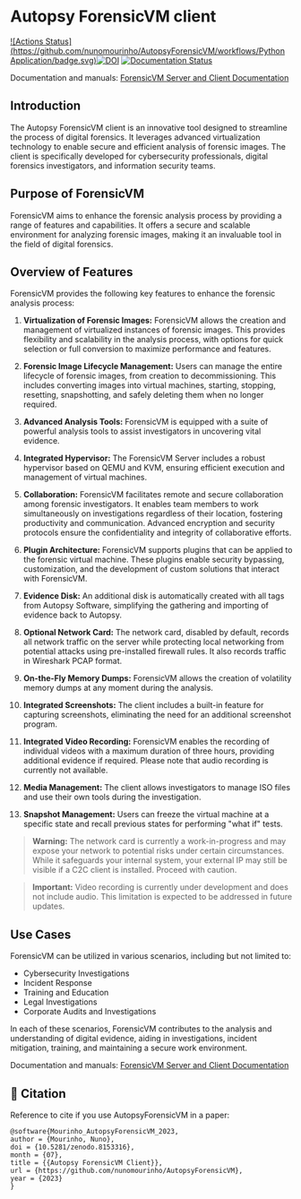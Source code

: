 # Autopsy ForensicVM client
[![Actions Status](https://github.com/nunomourinho/AutopsyForensicVM/workflows/Python Application/badge.svg)](https://github.com/nunomourinho/AutopsyForensicVM/actions)[![DOI](https://zenodo.org/badge/628277916.svg)](https://zenodo.org/badge/latestdoi/628277916) [![Documentation Status](https://readthedocs.org/projects/forensicvm-server-and-client-documentation/badge/?version=latest)](https://forensicvm-server-and-client-documentation.readthedocs.io/en/latest/?badge=latest)


Documentation and manuals: [ForensicVM Server and Client Documentation](https://forensicvm-server-and-client-documentation.readthedocs.io/)


## Introduction

The Autopsy ForensicVM client is an innovative tool designed to streamline the process of digital forensics. It leverages advanced virtualization technology to enable secure and efficient analysis of forensic images. The client is specifically developed for cybersecurity professionals, digital forensics investigators, and information security teams.

## Purpose of ForensicVM

ForensicVM aims to enhance the forensic analysis process by providing a range of features and capabilities. It offers a secure and scalable environment for analyzing forensic images, making it an invaluable tool in the field of digital forensics.

## Overview of Features

ForensicVM provides the following key features to enhance the forensic analysis process:

1. **Virtualization of Forensic Images:** ForensicVM allows the creation and management of virtualized instances of forensic images. This provides flexibility and scalability in the analysis process, with options for quick selection or full conversion to maximize performance and features.

2. **Forensic Image Lifecycle Management:** Users can manage the entire lifecycle of forensic images, from creation to decommissioning. This includes converting images into virtual machines, starting, stopping, resetting, snapshotting, and safely deleting them when no longer required.

3. **Advanced Analysis Tools:** ForensicVM is equipped with a suite of powerful analysis tools to assist investigators in uncovering vital evidence.

4. **Integrated Hypervisor:** The ForensicVM Server includes a robust hypervisor based on QEMU and KVM, ensuring efficient execution and management of virtual machines.

5. **Collaboration:** ForensicVM facilitates remote and secure collaboration among forensic investigators. It enables team members to work simultaneously on investigations regardless of their location, fostering productivity and communication. Advanced encryption and security protocols ensure the confidentiality and integrity of collaborative efforts.

6. **Plugin Architecture:** ForensicVM supports plugins that can be applied to the forensic virtual machine. These plugins enable security bypassing, customization, and the development of custom solutions that interact with ForensicVM.

7. **Evidence Disk:** An additional disk is automatically created with all tags from Autopsy Software, simplifying the gathering and importing of evidence back to Autopsy.

8. **Optional Network Card:** The network card, disabled by default, records all network traffic on the server while protecting local networking from potential attacks using pre-installed firewall rules. It also records traffic in Wireshark PCAP format.

9. **On-the-Fly Memory Dumps:** ForensicVM allows the creation of volatility memory dumps at any moment during the analysis.

10. **Integrated Screenshots:** The client includes a built-in feature for capturing screenshots, eliminating the need for an additional screenshot program.

11. **Integrated Video Recording:** ForensicVM enables the recording of individual videos with a maximum duration of three hours, providing additional evidence if required. Please note that audio recording is currently not available.

12. **Media Management:** The client allows investigators to manage ISO files and use their own tools during the investigation.

13. **Snapshot Management:** Users can freeze the virtual machine at a specific state and recall previous states for performing "what if" tests.

> **Warning:** The network card is currently a work-in-progress and may expose your network to potential risks under certain circumstances. While it safeguards your internal system, your external IP may still be visible if a C2C client is installed. Proceed with caution.

> **Important:** Video recording is currently under development and does not include audio. This limitation is expected to be addressed in future updates.

## Use Cases

ForensicVM can be utilized in various scenarios, including but not limited to:

- Cybersecurity Investigations
- Incident Response
- Training and Education
- Legal Investigations
- Corporate Audits and Investigations

In each of these scenarios, ForensicVM contributes to the analysis and understanding of digital evidence, aiding in investigations, incident mitigation, training, and maintaining a secure work environment.

Documentation and manuals: [ForensicVM Server and Client Documentation](https://forensicvm-server-and-client-documentation.readthedocs.io/)


## 📖 Citation

Reference to cite if you use AutopsyForensicVM in a paper:
```
@software{Mourinho_AutopsyForensicVM_2023,
author = {Mourinho, Nuno},
doi = {10.5281/zenodo.8153316},
month = {07},
title = {{Autopsy ForensicVM Client}},
url = {https://github.com/nunomourinho/AutopsyForensicVM},
year = {2023}
}


